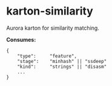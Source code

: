 # karton-similarity
Aurora karton for similarity matching.


**Consumes:**
```
{
    "type":     "feature",
    "stage":    "minhash" || "ssdeep"
    "kind":     "strings" || "disasm"
    ...
} 
```